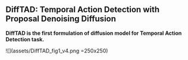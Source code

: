 ## DiffTAD: Temporal Action Detection with Proposal Denoising Diffusion

**DiffTAD is the first formulation of diffusion model for Temporal Action Detection task.**

![](assets/DiffTAD_fig1_v4.png =250x250)
